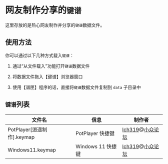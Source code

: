 # 网友制作分享的`键谱`

这里存放的是热心网友制作并分享的`键谱`数据文件。

## 使用方法

你可以通过以下几种方式载入`键谱`：

1. 通过“从文件载入”功能打开`键谱`数据文件

2. 将数据文件拖入【键谱】浏览器窗口

3. 使用【谱匣】程序的话，直接将`键谱`数据文件复制到 `data` 子目录中

## `键谱`列表

文件名 | 信息 | 制作者
-- | -- | --
PotPlayer[逍遥制作].keymap | PotPlayer 快捷键 | [lch319](https://meta.appinn.net/u/lch319)@[小众论坛](https://meta.appinn.net)
Windows11.keymap | Windows 11 快捷键 | [lch319](https://meta.appinn.net/u/lch319)@[小众论坛](https://meta.appinn.net)
